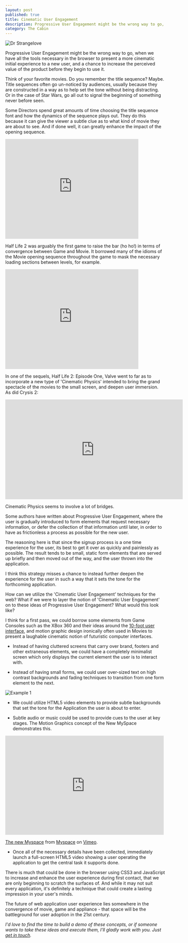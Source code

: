 ```yaml
---
layout: post
published: true
title: Cinematic User Engagement
description: Progressive User Engagement might be the wrong way to go, when we have all the tools necessary in the browser to present a more cinematic initial experience to a new user, and a chance to increase the perceived value of the product before they begin to use it. 
category: The Cabin
---
```


![Dr Strangelove](http://f.cl.ly/items/0w2t2u080P0R0W0p0334/Screen%20Shot%202013-01-13%20at%2010.55.59%20PM.png "Dr Strangelove")

Progressive User Engagement might be the wrong way to go, when we have all the tools necessary in the browser to present a more cinematic initial experience to a new user, and a chance to increase the perceived value of the product before they begin to use it. 

Think of your favorite movies. Do you remember the title sequence? Maybe. Title sequences often go un-noticed by audiences, usually because they are constructed in a way as to help set the tone without being distracting. Or in the case of Star Wars, go all out to signal the beginning of something never before seen. 

Some Directors spend great amounts of time choosing the title sequence font and how the dynamics of the sequence plays out. They do this because it can give the viewer a subtle clue as to what kind of movie they are about to see. And if done well, it can greatly enhance the impact of the opening sequence. 

<iframe width="420" height="315" src="http://www.youtube.com/embed/mRtT4HHQef0" frameborder="0" allowfullscreen></iframe>

Half Life 2 was arguably the first game to raise the bar (ho ho!) in terms of convergence between Game and Movie. It borrowed many of the idioms of the Movie opening sequence throughout the game to mask the necessary loading sections between levels, for example.

<iframe width="420" height="315" src="http://www.youtube.com/embed/KNCgs_47t28" frameborder="0" allowfullscreen></iframe>

In one of the sequels, Half Life 2: Episode One, Valve went to far as to incorporate a new type of 'Cinematic Physics' intended to bring the grand spectacle of the movies to the small screen, and deepen user immersion. As did Crysis 2:

<iframe width="560" height="315" src="http://www.youtube.com/embed/8pPI3i12hIw" frameborder="0" allowfullscreen></iframe>

Cinematic Physics seems to involve a lot of bridges.

Some authors have written about Progressive User Engagement, where the user is gradually introduced to form elements that request necessary information, or defer the collection of that information until later, in order to have as frictionless a process as possible for the new user.

The reasoning here is that since the signup process is a one time experience for the user, its best to get it over as quickly and painlessly as possible. The result tends to be small, static form elements that are served up briefly and then moved out of the way, and the user thrown into the application. 

I think this strategy misses a chance to instead further deepen the experience for the user in such a way that it sets the tone for the forthcoming application. 

How can we utilize the 'Cinematic User Engagement' techniques for the web? What if we were to layer the notion of 'Cinematic User Engagement' on to these ideas of Progressive User Engagement? What would this look like? 

I think for a first pass, we could borrow some elements from Game Consoles such as the XBox 360 and their ideas around the [10-foot user interface](http://en.wikipedia.org/wiki/10-foot_user_interface), and motion graphic design ironically often used in Movies to present a laughable cinematic notion of futuristic computer interfaces. 

- Instead of having cluttered screens that carry over brand, footers and other extraneous elements, we could have a completely minimalist screen which only displays the current element the user is to interact with.

- Instead of having small forms, we could user over-sized text on high contrast backgrounds and fading techniques to transition from one form element to the next. 

![Example 1](http://f.cl.ly/items/1D2L1T0f0B0F2K1y0w16/Screen%20Shot%202013-01-13%20at%2011.23.43%20PM.png)

- We could utilize HTML5 video elements to provide subtle backgrounds that set the tone for the Application the user is about to enter. 

- Subtle audio or music could be used to provide cues to the user at key stages. The Motion Graphics concept of the New MySpace demonstrates this.

<iframe src="http://player.vimeo.com/video/50071857?title=0&amp;byline=0&amp;portrait=0" width="500" height="313" frameborder="0" webkitAllowFullScreen mozallowfullscreen allowFullScreen></iframe> <p><a href="http://vimeo.com/50071857">The new Myspace</a> from <a href="http://vimeo.com/myspace">Myspace</a> on <a href="http://vimeo.com">Vimeo</a>.</p>

- Once all of the necessary details have been collected, immediately launch a full-screen HTML5 video showing a user operating the application to get the central task it supports done. 

There is much that could be done in the browser using CSS3 and JavaScript to increase and enhance the user experience during first contact, that we are only beginning to scratch the surfaces of. And while it may not suit every application, it's definitely a technique that could create a lasting impression in your user's minds. 

The future of web application user experience lies somewhere in the convergence of movie, game and appliance - that space will be the battleground for user adoption in the 21st century. 

_I'd love to find the time to build a demo of these concepts, or if someone wants to take these ideas and execute them, I'll gladly work with you. Just [get in touch](mailto:john@mcdowall.info)._